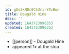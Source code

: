 ```yaml
---
id: gUs3kN0c0C5Uri-YXvBun
title: Dougald Hine
desc: ''
updated: 1643723096353
created: 1643723096353
---
```



- [[person]] - Dougald Hine
- appeared 1x at the stoa
